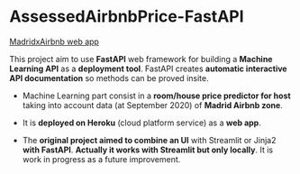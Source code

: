 # AssessedAirbnbPrice-FastAPI

[MadridxAirbnb web app](https://madridxairbnb.herokuapp.com/docs)

This project aim to use **FastAPI** web framework for building a **Machine Learning API** as a **deployment tool**. FastAPI creates **automatic interactive API documentation** so methods can be proved insite.

- Machine Learning part consist in a **room/house price predictor for host** taking into account data (at September 2020) of **Madrid Airbnb zone**.

- It is **deployed on Heroku** (cloud platform service) as a **web app**.

- The **original project aimed to combine an UI** with Streamlit or Jinja2 **with FastAPI**. **Actually it works with Streamlit but only locally**. It is work in progress as a future improvement. 

